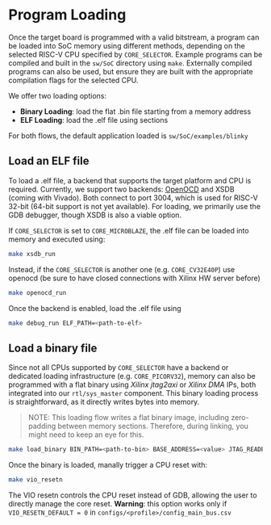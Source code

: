 # Program Loading

Once the target board is programmed with a valid bitstream, a program can be loaded into SoC memory using different methods, depending on the selected RISC-V CPU specified by `CORE_SELECTOR`. Example programs can be compiled and built in the `sw/SoC` directory using `make`. Externally compiled programs can also be used, but ensure they are built with the appropriate compilation flags for the selected CPU.

We offer two loading options:
- **Binary Loading**: load the flat .bin file starting from a memory address
- **ELF Loading**: load the .elf file using sections

For both flows, the default application loaded is `sw/SoC/examples/blinky`

## Load an ELF file

To load a .elf file, a backend that supports the target platform and CPU is required. Currently, we support two backends:
[OpenOCD](OPENOCD_INSTALLATION.md) and XSDB (coming with Vivado). Both connect to port 3004, which is used for RISC-V 32-bit (64-bit support is not yet available).
For loading, we primarily use the GDB debugger, though XSDB is also a viable option.

If `CORE_SELECTOR` is set to `CORE_MICROBLAZE`, the .elf file can be loaded into memory and executed using:
``` bash
make xsdb_run
```
Instead, if the `CORE_SELECTOR` is another one (e.g. `CORE_CV32E40P`) use openocd (be sure to have closed connections with Xilinx HW server before)
``` bash
make openocd_run
```
Once the backend is enabled, load the .elf file using
``` bash
make debug_run ELF_PATH=<path-to-elf>
```

## Load a binary file

Since not all CPUs supported by `CORE_SELECTOR` have a backend or dedicated loading infrastructure (e.g. `CORE_PICORV32`), memory can also be programmed with a flat binary using _Xilinx jtag2axi_ or _Xilinx DMA_ IPs, both integrated into our `rtl/sys_master` component. This binary loading process is straightforward, as it directly writes bytes into memory. 

> NOTE: This loading flow writes a flat binary image, including zero-padding between memory sections. Therefore, during linking, you might need to keep an eye for this.

``` bash
make load_binary BIN_PATH=<path-to-bin> BASE_ADDRESS=<value> JTAG_READBACK=<false|true>
```
Once the binary is loaded, manally trigger a CPU reset with:
``` bash
make vio_resetn
```
The VIO resetn controls the CPU reset instead of GDB, allowing the user to directly manage the core reset.
**Warning**: this option works only if `VIO_RESETN_DEFAULT = 0` in `configs/<profile>/config_main_bus.csv`

